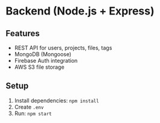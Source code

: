# Backend (Node.js + Express)

## Features
- REST API for users, projects, files, tags
- MongoDB (Mongoose)
- Firebase Auth integration
- AWS S3 file storage

## Setup
1. Install dependencies: `npm install`
2. Create `.env`
3. Run: `npm start`
